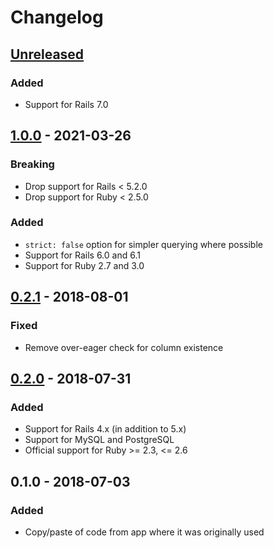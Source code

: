 # Changelog

## [Unreleased]
### Added
- Support for Rails 7.0

## [1.0.0] - 2021-03-26
### Breaking
- Drop support for Rails < 5.2.0
- Drop support for Ruby < 2.5.0

### Added
- `strict: false` option for simpler querying where possible
- Support for Rails 6.0 and 6.1
- Support for Ruby 2.7 and 3.0

## [0.2.1] - 2018-08-01
### Fixed
- Remove over-eager check for column existence

## [0.2.0] - 2018-07-31
### Added
- Support for Rails 4.x (in addition to 5.x)
- Support for MySQL and PostgreSQL
- Official support for Ruby >= 2.3, <= 2.6

## 0.1.0 - 2018-07-03
### Added
- Copy/paste of code from app where it was originally used

[Unreleased]: https://github.com/molawson/boolean_timestamp/compare/v1.0.0...HEAD
[1.0.0]: https://github.com/molawson/boolean_timestamp/compare/v0.2.1...v1.0.0
[0.2.1]: https://github.com/molawson/boolean_timestamp/compare/v0.2.0...v0.2.1
[0.2.0]: https://github.com/molawson/boolean_timestamp/compare/v0.1.0...v0.2.0
